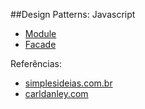 ##Design Patterns: Javascript

* [Module](https://github.com/ronchifabricio/design-patterns-javascript/blob/master/module.md)
* [Facade](https://github.com/ronchifabricio/design-patterns-javascript/blob/master/facade.md)

Referências:
* [simplesideias.com.br](http://simplesideias.com.br/design-patterns-no-javascript-module)
* [carldanley.com](https://carldanley.com/js-facade-pattern/)
